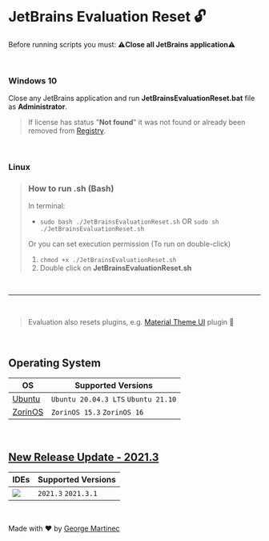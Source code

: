 <br />

# JetBrains Evaluation Reset 🔓

Before running scripts you must: ⚠️**Close all JetBrains application**⚠️

<br />

### Windows 10
Close any JetBrains application and run **JetBrainsEvaluationReset.bat** file as **Administrator**.
> If license has status "**Not found**" it was not found or already been removed from [Registry](https://en.wikipedia.org/wiki/Windows_Registry).

<br />

### Linux

> ### How to run .sh (Bash)
>
> In terminal:
> - `sudo bash ./JetBrainsEvaluationReset.sh` OR `sudo sh ./JetBrainsEvaluationReset.sh`
>
> Or you can set execution permission (To run on double-click)
> 1. `chmod +x ./JetBrainsEvaluationReset.sh`
> 2. Double click on **JetBrainsEvaluationReset.sh**

<br />

---

<br />

> Evaluation also resets plugins, e.g. [Material Theme UI](https://plugins.jetbrains.com/plugin/8006-material-theme-ui) plugin 🤯

<br />

## Operating System
| OS | Supported Versions |
| ------------- | ------------- |
| [Ubuntu](https://ubuntu.com/download/desktop) | `Ubuntu 20.04.3 LTS` `Ubuntu 21.10` |
| [ZorinOS](https://zorin.com/) | `ZorinOS 15.3` `ZorinOS 16` |

<br>

## [New Release Update - 2021.3](https://github.com/george-martinec/jetbrains-evaluation-reset/releases/tag/2021.3)

| IDEs | Supported Versions |
| ------------- | ------------- |
|  <img align="center" src='https://raw.githubusercontent.com/george-martinec/jetbrains-evaluation-reset/master/icons/phpstorm_32x32.svg'/> | `2021.3` `2021.3.1` |

<br>

Made with ❤️ by [George Martinec](https://github.com/George-Martinec)
